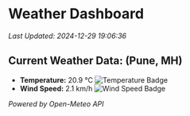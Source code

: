
# Weather Dashboard

_Last Updated: 2024-12-29 19:06:36_

## Current Weather Data: (Pune, MH)
- **Temperature:** 20.9 °C ![Temperature Badge](https://img.shields.io/badge/Temperature-Medium%20Temp-green)
- **Wind Speed:** 2.1 km/h ![Wind Speed Badge](https://img.shields.io/badge/Wind%20Speed-Low%20Wind-blue)

*Powered by Open-Meteo API*
